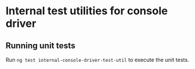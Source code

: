 # Internal test utilities for console driver

## Running unit tests

Run `ng test internal-console-driver-test-util` to execute the unit tests.
